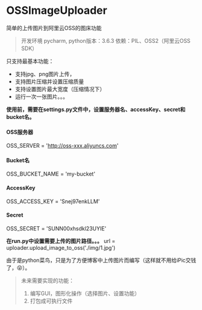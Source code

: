 # OSSImageUploader
简单的上传图片到阿里云OSS的图床功能

> 开发环境 pycharm,
> python版本：3.6.3
> 依赖：PIL、OSS2（阿里云OSS SDK）

只支持最基本功能：
- 支持jpg、png图片上传，
- 支持图片压缩并设置压缩质量
- 支持设置图片最大宽度（压缩情况下）
- 运行一次一张图片。。。

**使用前，需要在settings.py文件中，设置服务器名、accessKey、secret和bucket名。**
#### OSS服务器
OSS_SERVER = 'http://oss-xxx.aliyuncs.com'

#### Bucket名
OSS_BUCKET_NAME = 'my-bucket'

#### AccessKey
OSS_ACCESS_KEY = 'Snej97enkLLM'

#### Secret
OSS_SECRET = 'SUNN00xhsdkl23UYIE'

**在run.py中设置需要上传的图片路径。。。**
url = uploader.upload_image_to_oss('./img/1.jpg')


由于是python菜鸟，只是为了方便博客中上传图片而编写（这样就不用给iPic交钱了，😝）。
> 未来需要实现的功能：
> 1. 编写GUI，图形化操作（选择图片、设置功能）
> 2. 打包成可执行文件
